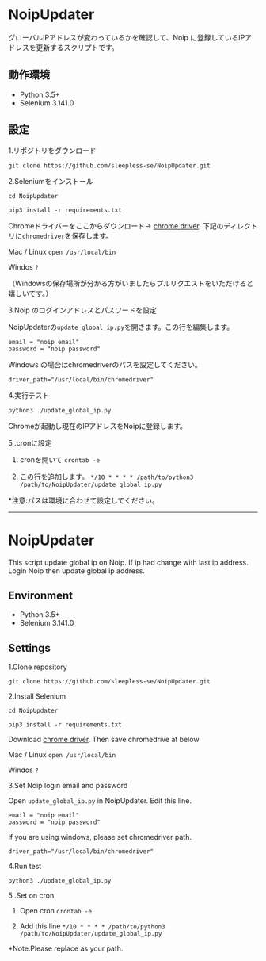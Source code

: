 # NoipUpdater
グローバルIPアドレスが変わっているかを確認して、Noip に登録しているIPアドレスを更新するスクリプトです。

## 動作環境
- Python 3.5+
- Selenium 3.141.0

## 設定
1.リポジトリをダウンロード

`git clone https://github.com/sleepless-se/NoipUpdater.git`

2.Seleniumをインストール

`cd NoipUpdater`

`pip3 install -r requirements.txt `

Chromeドライバーをここからダウンロード→ [chrome driver](https://sites.google.com/a/chromium.org/chromedriver/downloads). 下記のディレクトリに`chromedriver`を保存します。

Mac / Linux `open /usr/local/bin`

Windos `?`

（Windowsの保存場所が分かる方がいましたらプルリクエストをいただけると嬉しいです。）

3.Noip のログインアドレスとパスワードを設定

NoipUpdaterの`update_global_ip.py`を開きます。この行を編集します。

    email = "noip email"
    password = "noip password"
    
Windows の場合はchromedriverのパスを設定してください。

    driver_path="/usr/local/bin/chromedriver"

   

4.実行テスト

`python3 ./update_global_ip.py`

Chromeが起動し現在のIPアドレスをNoipに登録します。

5 .cronに設定 
    
1. cronを開いて `crontab -e`

1. この行を追加します。 `*/10 * * * * /path/to/python3 /path/to/NoipUpdater/update_global_ip.py`

*注意:パスは環境に合わせて設定してください。


---

# NoipUpdater
This script update global ip on Noip.
If ip had change with last ip address.
Login Noip then update global ip address.

## Environment
- Python 3.5+
- Selenium 3.141.0

## Settings
1.Clone repository

`git clone https://github.com/sleepless-se/NoipUpdater.git`

2.Install Selenium

`cd NoipUpdater`

`pip3 install -r requirements.txt `

Download [chrome driver](https://sites.google.com/a/chromium.org/chromedriver/downloads). Then save chromedrive at below

Mac / Linux `open /usr/local/bin`

Windos `?`

3.Set Noip login email and password

Open `update_global_ip.py` in NoipUpdater. Edit this line.

    email = "noip email"
    password = "noip password"

If you are using windows, please set chromedriver path.

    driver_path="/usr/local/bin/chromedriver"
    
4.Run test

`python3 ./update_global_ip.py`

5 .Set on cron 
    
1. Open cron `crontab -e`

1. Add this line `*/10 * * * * /path/to/python3 /path/to/NoipUpdater/update_global_ip.py`

*Note:Please replace as your path.

